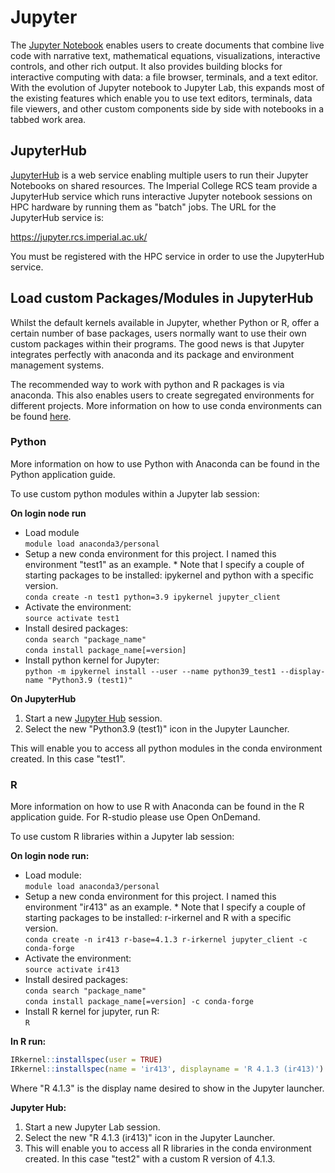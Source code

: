 # Jupyter

The [Jupyter Notebook](https://jupyter.org/) enables users to create documents that combine live code with narrative text, mathematical equations, visualizations, interactive controls, and other rich output. It also provides building blocks for interactive computing with data: a file browser, terminals, and a text editor. With the evolution of Jupyter notebook to Jupyter Lab, this expands most of the existing features which enable you to use text editors, terminals, data file viewers, and other custom components side by side with notebooks in a tabbed work area.

## JupyterHub

[JupyterHub](https://jupyter.org/hub) is a web service enabling multiple users to run their Jupyter Notebooks on shared resources. The Imperial College RCS team provide a JupyterHub service which runs interactive Jupyter notebook sessions on HPC hardware by running them as "batch" jobs. The URL for the JupyterHub service is:

https://jupyter.rcs.imperial.ac.uk/

You must be registered with the HPC service in order to use the JupyterHub service.

## Load custom Packages/Modules in JupyterHub

Whilst the default kernels available in Jupyter, whether Python or R, offer a certain number of base packages, users normally want to use their own custom packages within their programs. The good news is that Jupyter integrates perfectly with anaconda and its package and environment management systems.

The recommended way to work with python and R packages is via anaconda. This also enables users to create segregated environments for different projects. More information on how to use conda environments can be found [here](./conda.md).

### Python

More information on how to use Python with Anaconda can be found in the Python application guide.

To use custom python modules within a Jupyter lab session:

**On login node run**

* Load module
<br>`module load anaconda3/personal`
* Setup a new conda environment for this project. I named this environment "test1" as an example. * Note that I specify a couple of starting packages to be installed: ipykernel and python with a specific version.<br>
`conda create -n test1 python=3.9 ipykernel jupyter_client`
* Activate the environment:<br>
`source activate test1`
* Install desired packages:<br>
`conda search "package_name"`<br>
`conda install package_name[=version]`
* Install python kernel for Jupyter:<br>
`python -m ipykernel install --user --name python39_test1 --display-name "Python3.9 (test1)"`

**On JupyterHub**

1. Start a new [Jupyter Hub](#jupyterhub) session.
1. Select the new "Python3.9 (test1)" icon in the Jupyter Launcher.

This will enable you to access all python modules in the conda environment created. In this case "test1".

### R

More information on how to use R with Anaconda can be found in the R application guide. For R-studio please use Open OnDemand.

To use custom R libraries within a Jupyter lab session:

**On login node run:**

* Load module:<br>
`module load anaconda3/personal`
* Setup a new conda environment for this project. I named this environment "ir413" as an example. * Note that I specify a couple of starting packages to be installed: r-irkernel and R with a specific version.<br>
`conda create -n ir413 r-base=4.1.3 r-irkernel jupyter_client -c conda-forge`
* Activate the environment:<br>
`source activate ir413`
* Install desired packages:<br>
`conda search "package_name"`<br>
`conda install package_name[=version] -c conda-forge`
* Install R kernel for jupyter, run R:<br>
`R`

**In R run:**

```R
IRkernel::installspec(user = TRUE)
IRkernel::installspec(name = 'ir413', displayname = 'R 4.1.3 (ir413)')
```

Where "R 4.1.3" is the display name desired to show in the Jupyter launcher.

**Jupyter Hub:**

1. Start a new Jupyter Lab session.
1. Select the new "R 4.1.3 (ir413)" icon in the Jupyter Launcher.
1. This will enable you to access all R libraries in the conda environment created. In this case "test2" with a custom R version of 4.1.3.